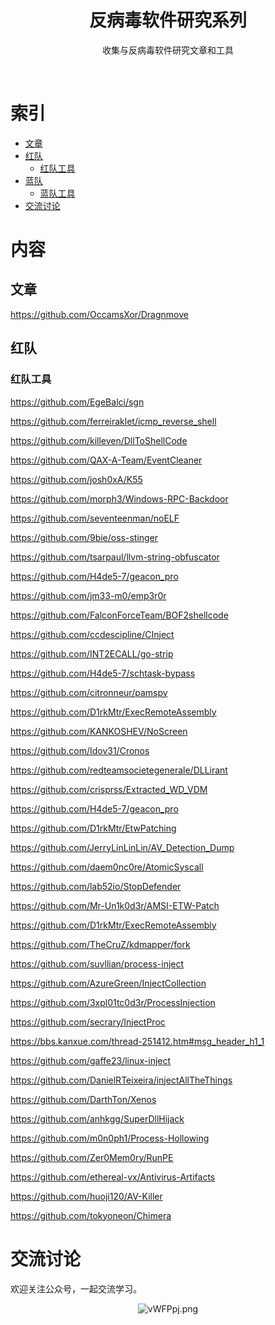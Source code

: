 <div align="center">
    <h1>反病毒软件研究系列</h1>
    <p>收集与反病毒软件研究文章和工具</p>
</div>
<br/>

# 索引

- [文章](#文章)
- [红队](#红队)
    - [红队工具](#红队工具)
- [蓝队](#蓝队)
    - [蓝队工具](#蓝队工具)
- [交流讨论](#交流讨论)

# 内容

## 文章
https://github.com/OccamsXor/Dragnmove

## 红队

### 红队工具

https://github.com/EgeBalci/sgn

https://github.com/ferreiraklet/icmp_reverse_shell

https://github.com/killeven/DllToShellCode

https://github.com/QAX-A-Team/EventCleaner

https://github.com/josh0xA/K55

https://github.com/morph3/Windows-RPC-Backdoor

https://github.com/seventeenman/noELF

https://github.com/9bie/oss-stinger

https://github.com/tsarpaul/llvm-string-obfuscator

https://github.com/H4de5-7/geacon_pro

https://github.com/jm33-m0/emp3r0r

https://github.com/FalconForceTeam/BOF2shellcode

https://github.com/ccdescipline/CInject

https://github.com/INT2ECALL/go-strip

https://github.com/H4de5-7/schtask-bypass

https://github.com/citronneur/pamspy

https://github.com/D1rkMtr/ExecRemoteAssembly

https://github.com/KANKOSHEV/NoScreen

https://github.com/Idov31/Cronos

https://github.com/redteamsocietegenerale/DLLirant

https://github.com/crisprss/Extracted_WD_VDM

https://github.com/H4de5-7/geacon_pro

https://github.com/D1rkMtr/EtwPatching

https://github.com/JerryLinLinLin/AV_Detection_Dump

https://github.com/daem0nc0re/AtomicSyscall

https://github.com/lab52io/StopDefender

https://github.com/Mr-Un1k0d3r/AMSI-ETW-Patch

https://github.com/D1rkMtr/ExecRemoteAssembly

https://github.com/TheCruZ/kdmapper/fork

https://github.com/suvllian/process-inject

https://github.com/AzureGreen/InjectCollection

https://github.com/3xpl01tc0d3r/ProcessInjection

https://github.com/secrary/InjectProc

https://bbs.kanxue.com/thread-251412.htm#msg_header_h1_1

https://github.com/gaffe23/linux-inject

https://github.com/DanielRTeixeira/injectAllTheThings

https://github.com/DarthTon/Xenos

https://github.com/anhkgg/SuperDllHijack

https://github.com/m0n0ph1/Process-Hollowing

https://github.com/Zer0Mem0ry/RunPE

https://github.com/ethereal-vx/Antivirus-Artifacts

https://github.com/huoji120/AV-Killer

https://github.com/tokyoneon/Chimera




# 交流讨论

欢迎关注公众号，一起交流学习。
<p align="center">
    <img src="https://s1.ax1x.com/2022/08/27/vWFPpj.png" alt="vWFPpj.png" border="0" />
</p>

